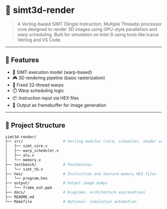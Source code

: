 # 🧠 simt3d-render

> A Verilog-based SIMT (Single Instruction, Multiple Threads) processor core designed to render 3D images using GPU-style parallelism and warp scheduling. Built for simulation on Intel i5 using tools like Icarus Verilog and VS Code.

---

## 🚀 Features

- 🧵 SIMT execution model (warp-based)
- 🎮 3D rendering pipeline (basic rasterization)
- 🧮 Fixed 32-thread warps
- ⏱️ Warp scheduling logic
- 📦 Instruction input via HEX files
- 🎨 Output as framebuffer for image generation

---

## 📁 Project Structure

```bash
simt3d-render/
├── src/                  # Verilog modules (core, scheduler, shader units)
│   ├── simt_core.v
│   ├── warp_scheduler.v
│   ├── alu.v
│   └── memory.v
├── testbench/            # Testbenches
│   └── simt_tb.v
├── hex/                  # Instruction and texture memory HEX files
│   └── program.hex
├── output/               # Output image dumps
│   └── frame_out.ppm
├── docs/                 # Diagrams, architecture explanations
├── README.md
└── Makefile              # Optional: simulation automation
